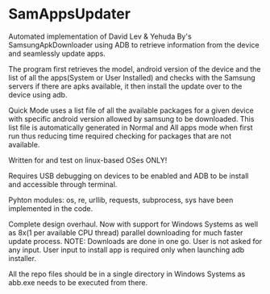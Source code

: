 # SamAppsUpdater
Automated implementation of David Lev &amp; Yehuda By's SamsungApkDownloader using ADB to retrieve information from the device and seamlessly update apps.

The program first retrieves the model, android version of the device and the list of all the apps(System or User Installed) and checks with the Samsung servers if there are apks available, it then install the update over to the device using adb.

Quick Mode uses a list file of all the available packages for a given device with specific android version allowed by samsung to be downloaded. This list file is automatically generated in Normal and All apps mode when first run thus reducing time required checking for packages that are not available.

Written for and test on linux-based OSes ONLY!

Requires USB debugging on devices to be enabled and ADB to be install and accessible through terminal.

Pyhton modules: os, re, urllib, requests, subprocess, sys have been implemented in the code.

Complete design overhaul. Now with support for Windows Systems as well as 8x(1 per available CPU thread) parallel downloading for much faster update process.
NOTE: Downloads are done in one go. User is not asked for any input. User input to install app is required only when launching adb installer.

All the repo files should be in a single directory in Windows Systems as abb.exe needs to be executed from there.
